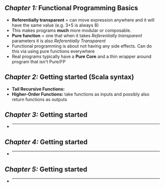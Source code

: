 ***Chapter 1:*** Functional Programming Basics
- 
- **Referentially transparent** = can move expression anywhere and it will have the same value (e.g. 3+5 is always 8)
- This makes programs **much** more modular or composable. 
- **Pure function** = one that when it takes _Referentially transparent_ parameters it is 
 also _Referentially Transparent_
 - Functional programming is about not having any side effects. Can do this via using pure functions everywhere 
 - Real programs typically have a **Pure Core** and a thin wrapper around program that isn't Pure/FP
 
 
***Chapter 2:*** Getting started (Scala syntax)
- 
- **Tail Recursive Functions:** 
- **Higher-Order Functions:** take functions as inputs and possibly also return functions as outputs
 
***Chapter 3:*** Getting started
- 
- **** 


***Chapter 4:*** Getting started
- 
- **** 


***Chapter 5:*** Getting started
- 
- **** 
